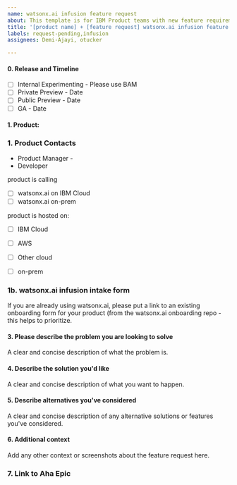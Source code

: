 ```yaml
---
name: watsonx.ai infusion feature request
about: This template is for IBM Product teams with new feature requirements for watsonx.ai
title: '[product name] + [feature request] watsonx.ai infusion feature request '
labels: request-pending,infusion
assignees: Demi-Ajayi, otucker

---
```


#### 0.  Release and Timeline


- [ ] Internal Experimenting - Please use BAM
- [ ] Private Preview - Date
- [ ] Public Preview - Date
- [ ] GA - Date

#### 1. Product: 

### 1. Product Contacts
- Product Manager -
- Developer 

product is calling

- [ ] watsonx.ai on IBM Cloud
- [ ] watsonx.ai on-prem

product is hosted on:

- [ ] IBM Cloud
- [ ] AWS
- [ ] Other cloud
- [ ] on-prem


### 1b. watsonx.ai infusion intake form

If you are already using watsonx.ai, please put a link to an existing onboarding form for your product (from the watsonx.ai onboarding repo - 
this helps to prioritize. 


#### 3.  Please describe the problem you are looking to solve

A clear and concise description of what the problem is. 

#### 4. Describe the solution you'd like

A clear and concise description of what you want to happen.

#### 5. Describe alternatives you've considered

A clear and concise description of any alternative solutions or features you've considered.

#### 6. Additional context

Add any other context or screenshots about the feature request here.

### 7. Link to Aha Epic 
